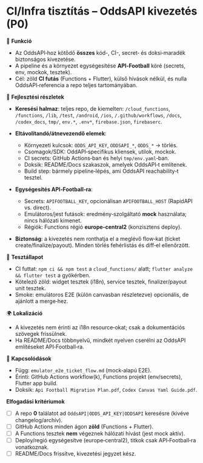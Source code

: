 # CI/Infra tisztítás – OddsAPI kivezetés (P0)

🎯 **Funkció**

* Az OddsAPI‑hoz kötődő **összes** kód-, CI-, secret‑ és doksi‑maradék biztonságos kivezetése.
* A pipeline és a környezet egységesítése **API‑Football** köré (secrets, env, mockok, tesztek).
* Cél: zöld **CI futás** (Functions + Flutter), külső hívások nélkül, és nulla OddsAPI‑referencia a repo teljes tartományában.

🧠 **Fejlesztési részletek**

* **Keresési halmaz**: teljes repo, de kiemelten: `/cloud_functions`, `/functions`, `/lib`, `/test`, `/android`, `/ios`, `/.github/workflows`, `/docs`, `/codex_docs`, `tmp/`, `env.*`, `.env*`, `firebase.json`, `firebaserc`.
* **Eltávolítandó/átnevezendő elemek**:

  * Környezeti kulcsok: `ODDS_API_KEY`, `ODDSAPI_*`, `ODDS_*` → törlés.
  * Csomagok/SDK: OddAPI‑specifikus kliensek, utilok, mockok.
  * CI secrets: GitHub Actions‑ban és helyi `tmp/env.yaml`‑ban.
  * Doksik: README/Docs szakaszok, amelyek OddsAPI‑t említenek.
  * Build step: bármely pipeline‑lépés, ami OddsAPI reachability‑t tesztel.
* **Egységesítés API‑Football‑ra**:

  * Secrets: `APIFOOTBALL_KEY`, opcionálisan `APIFOOTBALL_HOST` (RapidAPI vs. direct).
  * Emulátoros/jest futások: eredmény‑szolgáltató **mock** használata; nincs hálózati kimenet.
  * Régiók: Functions régió **europe‑central2** (konzisztens deploy).
* **Biztonság**: a kivezetés nem ronthatja el a meglévő flow‑kat (ticket create/finalize/payout). Minden törlés fehérlistás és diff‑el ellenőrzött.

🧪 **Tesztállapot**

* CI futtat: `npm ci && npm test` a `cloud_functions/` alatt; `flutter analyze && flutter test` a gyökérben.
* Kötelező zöld: widget tesztek (i18n), service tesztek, finalizer/payout unit tesztek.
* Smoke: emulátoros E2E (külön canvasban részletezve) opcionális, de ajánlott a merge‑hez.

🌍 **Lokalizáció**

* A kivezetés nem érinti az i18n resource‑okat; csak a dokumentációs szövegek frissülnek.
* Ha README/Docs többnyelvű, mindkét nyelven cserélni az OddsAPI említéseket API‑Football‑ra.

📎 **Kapcsolódások**

* Függ: `emulator_e2e_ticket_flow.md` (mock‑alapú E2E).
* Érinti: GitHub Actions workflow(k), Functions projekt (env/secrets), Flutter app build.
* Doksik: `Api Football Migration Plan.pdf`, `Codex Canvas Yaml Guide.pdf`.

**Elfogadási kritériumok**

* [ ] A repo **0** találatot ad `OddsAPI|ODDS_API_KEY|ODDSAPI` keresésre (kivéve changelog/archív).
* [ ] GitHub Actions minden ágon **zöld** (Functions + Flutter).
* [ ] A Functions tesztek **nem** végeznek hálózati hívást (jest mock aktív).
* [ ] Deploy/regió egységesítve (europe‑central2), titkok csak API‑Football‑ra vonatkoznak.
* [ ] README/Docs frissítve, kivezetési jegyzet kész.
